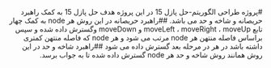 <div dir="rtl">
#پروژه طراحی الگوریتم-حل پازل 15
در این پروژه هدف حل پازل 15 به کمک راهبرد حریصانه و شاخه و حد می باشد.
##راهبرد حریصانه
در این روش هر node به کمک چهار تابع moveLeft ، moveRight ، moveUp و moveDown  وگسترش داده شده و سپس براساس فاصله منتهن هر node مرتب می شود و هر node که فاصله منتهن کمتری داشته باشد در هر در مرحله بعد گسترش داده می شود
##راهبرد شاخه و حد
در این روش همانند روش شاخه و حد هر node گسترش داده شده تا به جواب برسد.